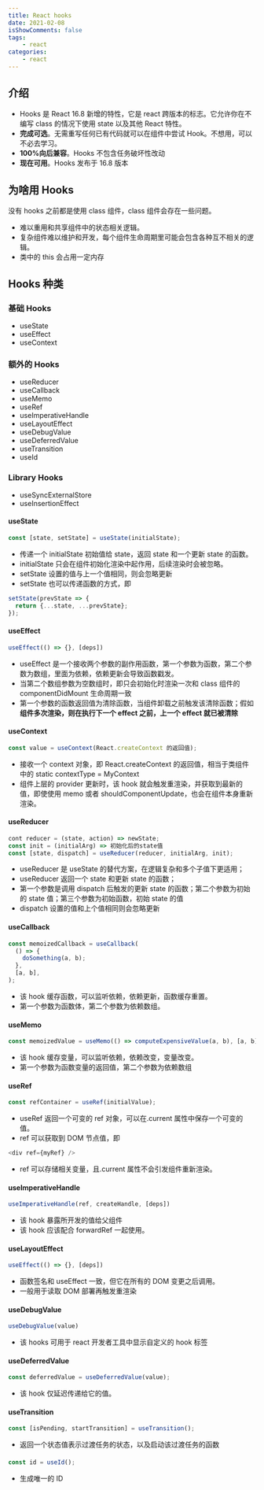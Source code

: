 ```yaml
---
title: React hooks
date: 2021-02-08
isShowComments: false
tags:
    - react
categories:
    - react
---
```


## 介绍

-   Hooks 是 React 16.8 新增的特性，它是 react 跨版本的标志。它允许你在不编写 class 的情况下使用 state 以及其他 React 特性。
-   **完成可选**。无需重写任何已有代码就可以在组件中尝试 Hook。不想用，可以不必去学习。
-   **100%向后兼容**。Hooks 不包含任务破坏性改动
-   **现在可用**。Hooks 发布于 16.8 版本

## 为啥用 Hooks

没有 hooks 之前都是使用 class 组件，class 组件会存在一些问题。

-   难以重用和共享组件中的状态相关逻辑。
-   复杂组件难以维护和开发，每个组件生命周期里可能会包含各种互不相关的逻辑。
-   类中的 this 会占用一定内存

## Hooks 种类

### 基础 Hooks

-   useState
-   useEffect
-   useContext

### 额外的 Hooks

-   useReducer
-   useCallback
-   useMemo
-   useRef
-   useImperativeHandle
-   useLayoutEffect
-   useDebugValue
-   useDeferredValue
-   useTransition
-   useId

### Library Hooks

-   useSyncExternalStore
-   useInsertionEffect

#### useState

```js
const [state, setState] = useState(initialState);
```

-   传递一个 initialState 初始值给 state，返回 state 和一个更新 state 的函数。
-   initialState 只会在组件初始化渲染中起作用，后续渲染时会被忽略。
-   setState 设置的值与上一个值相同，则会忽略更新
-   setState 也可以传递函数的方式，即

```js
setState(prevState => {
  return {...state, ...prevState};
});
```

#### useEffect

```js
useEffect(() => {}, [deps])
```

-   useEffect 是一个接收两个参数的副作用函数，第一个参数为函数，第二个参数为数组，里面为依赖，依赖更新会导致函数戳发。
-   当第二个数组参数为空数组时，即只会初始化时渲染一次和 class 组件的 componentDidMount 生命周期一致
-   第一个参数的函数返回值为清除函数，当组件卸载之前触发该清除函数；假如**组件多次渲染，则在执行下一个 effect 之前，上一个 effect 就已被清除**

#### useContext

```js
const value = useContext(React.createContext 的返回值);
```

-   接收一个 context 对象，即 React.createContext 的返回值，相当于类组件中的 static contextType = MyContext
-   组件上层的 provider 更新时，该 hook 就会触发重渲染，并获取到最新的值，即使使用 memo 或者 shouldComponentUpdate，也会在组件本身重新渲染。

#### useReducer

```js
cont reducer = (state, action) => newState;
const init = (initialArg) => 初始化后的state值
const [state, dispatch] = useReducer(reducer, initialArg, init);
```

-   useReducer 是 useState 的替代方案，在逻辑复杂和多个子值下更适用；
-   useReducer 返回一个 state 和更新 state 的函数；
-   第一个参数是调用 dispatch 后触发的更新 state 的函数；第二个参数为初始的 state 值；第三个参数为初始函数，初始 state 的值
-   dispatch 设置的值和上个值相同则会忽略更新

#### useCallback

```js
const memoizedCallback = useCallback(
  () => {
    doSomething(a, b);
  },
  [a, b],
);
```

-   该 hook 缓存函数，可以监听依赖，依赖更新，函数缓存重置。
-   第一个参数为函数体，第二个参数为依赖数组。

#### useMemo

```js
const memoizedValue = useMemo(() => computeExpensiveValue(a, b), [a, b]);
```

-   该 hook 缓存变量，可以监听依赖，依赖改变，变量改变。
-   第一个参数为函数变量的返回值，第二个参数为依赖数组

#### useRef

```js
const refContainer = useRef(initialValue);
```

-   useRef 返回一个可变的 ref 对象，可以在.current 属性中保存一个可变的值。
-   ref 可以获取到 DOM 节点值，即

```js
<div ref={myRef} />
```

-   ref 可以存储相关变量，且.current 属性不会引发组件重新渲染。

#### useImperativeHandle

```js
useImperativeHandle(ref, createHandle, [deps])
```

-   该 hook 暴露所开发的值给父组件
-   该 hook 应该配合 forwardRef 一起使用。

#### useLayoutEffect

```js
useEffect(() => {}, [deps])
```

-   函数签名和 useEffect 一致，但它在所有的 DOM 变更之后调用。
-   一般用于读取 DOM 部署再触发重渲染

#### useDebugValue

```js
useDebugValue(value)
```

-   该 hooks 可用于 react 开发者工具中显示自定义的 hook 标签

#### useDeferredValue

```js
const deferredValue = useDeferredValue(value);
```

-   该 hook 仅延迟传递给它的值。

#### useTransition

```js
const [isPending, startTransition] = useTransition();
```

-   返回一个状态值表示过渡任务的状态，以及启动该过渡任务的函数

####

```js
const id = useId();
```

-   生成唯一的 ID
